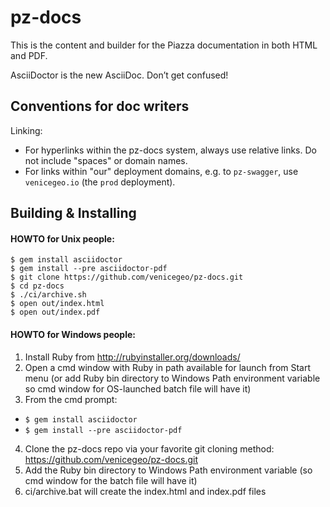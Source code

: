 # pz-docs

This is the content and builder for the Piazza documentation in both HTML and PDF.


AsciiDoctor is the new AsciiDoc. Don’t get confused!

## Conventions for doc writers

Linking:
- For hyperlinks within the pz-docs system, always use relative links. Do not include "spaces" or domain names.
- For links within "our" deployment domains, e.g. to `pz-swagger`, use `venicegeo.io` (the `prod` deployment).

## Building & Installing

#### HOWTO for Unix people:

    $ gem install asciidoctor
    $ gem install --pre asciidoctor-pdf
    $ git clone https://github.com/venicegeo/pz-docs.git
    $ cd pz-docs
    $ ./ci/archive.sh
    $ open out/index.html
    $ open out/index.pdf

#### HOWTO for Windows people:

1. Install Ruby from http://rubyinstaller.org/downloads/
2. Open a cmd window with Ruby in path available for launch from Start menu (or add Ruby bin directory to Windows Path environment variable so cmd window for OS-launched batch file will have it)
3. From the cmd prompt:

  * `$ gem install asciidoctor`
  * `$ gem install --pre asciidoctor-pdf`

4. Clone the pz-docs repo via your favorite git cloning method: https://github.com/venicegeo/pz-docs.git
5. Add the Ruby bin directory to Windows Path environment variable (so cmd window for the batch file will have it)
6. ci/archive.bat will create the index.html and index.pdf files
